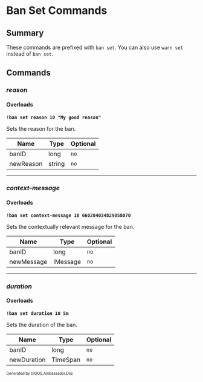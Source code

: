 ﻿Ban Set Commands
================
## Summary
These commands are prefixed with `ban set`. You can also use `warn set` instead of `ban set`.

## Commands
### *reason*
#### Overloads
**`!ban set reason 10 "My good reason"`**

Sets the reason for the ban.

| Name | Type | Optional |
| --- | --- | --- |
| banID | long | `no` |
| newReason | string | `no` |

---

### *context-message*
#### Overloads
**`!ban set context-message 10 660204034829058070`**

Sets the contextually relevant message for the ban.

| Name | Type | Optional |
| --- | --- | --- |
| banID | long | `no` |
| newMessage | IMessage | `no` |

---

### *duration*
#### Overloads
**`!ban set duration 10 5m`**

Sets the duration of the ban.

| Name | Type | Optional |
| --- | --- | --- |
| banID | long | `no` |
| newDuration | TimeSpan | `no` |

<sub><sup>Generated by DIGOS.Ambassador.Doc</sup></sub>